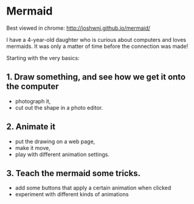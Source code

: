 Mermaid
====

Best viewed in chrome: <http://joshwnj.github.io/mermaid/>

I have a 4-year-old daughter who is curious about computers and loves mermaids. It was only a matter of time before the connection was made!

Starting with the very basics:

## 1. Draw something, and see how we get it onto the computer

- photograph it,
- cut out the shape in a photo editor.

## 2. Animate it

- put the drawing on a web page,
- make it move,
- play with different animation settings.

## 3. Teach the mermaid some tricks.

- add some buttons that apply a certain animation when clicked
- experiment with different kinds of animations
